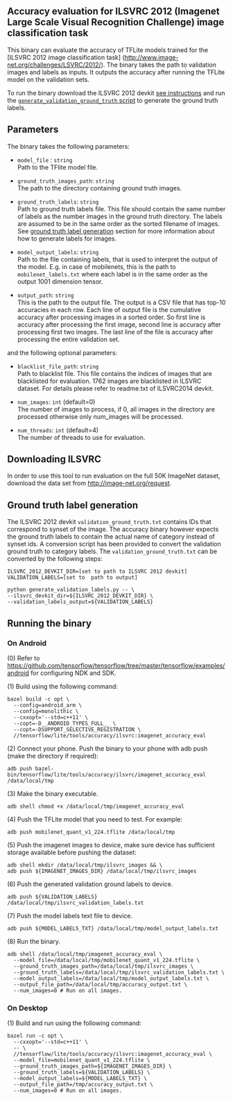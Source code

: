 ## Accuracy evaluation for ILSVRC 2012 (Imagenet Large Scale Visual Recognition Challenge) image classification task

This binary can evaluate the accuracy of TFLite models trained for the [ILSVRC 2012 image classification task]
(http://www.image-net.org/challenges/LSVRC/2012/).
The binary takes the path to validation images and labels as inputs. It outputs the accuracy after running the TFLite model on the validation sets.

To run the binary download the ILSVRC 2012 devkit [see instructions](#downloading-ilsvrc) and run the [`generate_validation_ground_truth` script](#ground-truth-label-generation) to generate the ground truth labels.

## Parameters
The binary takes the following parameters:

*   `model_file` : `string` \
    Path to the TFlite model file.

*   `ground_truth_images_path`: `string` \
    The path to the directory containing ground truth images.

*   `ground_truth_labels`: `string` \
    Path to ground truth labels file. This file should contain the same number
    of labels as the number images in the ground truth directory. The labels are
    assumed to be in the same order as the sorted filename of images. See
    [ground truth label generation](#ground-truth-label-generation) section for
    more information about how to generate labels for images.

*   `model_output_labels`: `string` \
    Path to the file containing labels, that is used to interpret the output of
    the model. E.g. in case of mobilenets, this is the path to
    `mobilenet_labels.txt` where each label is in the same order as the output
    1001 dimension tensor.

*   `output_path`: `string` \
    This is the path to the output file. The output is a CSV file that has
    top-10 accuracies in each row. Each line of output file is the cumulative
    accuracy after processing images in a sorted order. So first line is
    accuracy after processing the first image, second line is accuracy after
    processing first two images. The last line of the file is accuracy after
    processing the entire validation set.

and the following optional parameters:

*   `blacklist_file_path`: `string` \
    Path to blacklist file. This file contains the indices of images that are blacklisted for evaluation. 1762 images are blacklisted in ILSVRC dataset. For details please refer to readme.txt of ILSVRC2014 devkit.

*   `num_images`: `int` (default=0) \
    The number of images to process, if 0, all images in the directory are processed otherwise only num_images will be processed.

*   `num_threads`: `int` (default=4) \
    The number of threads to use for evaluation.


## Downloading ILSVRC
In order to use this tool to run evaluation on the full 50K ImageNet dataset,
download the data set from http://image-net.org/request.

## Ground truth label generation
The ILSVRC 2012 devkit `validation_ground_truth.txt` contains IDs that correspond to synset of the image. 
The accuracy binary however expects the ground truth labels to contain the actual name of 
category instead of synset ids. A conversion script has been provided to convert the validation ground truth to
category labels. The `validation_ground_truth.txt` can be converted by the following steps:

```
ILSVRC_2012_DEVKIT_DIR=[set to path to ILSVRC 2012 devkit]
VALIDATION_LABELS=[set to  path to output]

python generate_validation_labels.py -- \
--ilsvrc_devkit_dir=${ILSVRC_2012_DEVKIT_DIR} \
--validation_labels_output=${VALIDATION_LABELS}
```

## Running the binary

### On Android

(0) Refer to https://github.com/tensorflow/tensorflow/tree/master/tensorflow/examples/android for configuring NDK and SDK.

(1) Build using the following command:

```
bazel build -c opt \
  --config=android_arm \
  --config=monolithic \
  --cxxopt='--std=c++11' \
  --copt=-D__ANDROID_TYPES_FULL__ \
  --copt=-DSUPPORT_SELECTIVE_REGISTRATION \
  //tensorflow/lite/tools/accuracy/ilsvrc:imagenet_accuracy_eval
```

(2) Connect your phone. Push the binary to your phone with adb push
     (make the directory if required):

```
adb push bazel-bin/tensorflow/lite/tools/accuracy/ilsvrc/imagenet_accuracy_eval /data/local/tmp
```

(3) Make the binary executable.

```
adb shell chmod +x /data/local/tmp/imagenet_accuracy_eval
```

(4) Push the TFLite model  that you need to test. For example:

```
adb push mobilenet_quant_v1_224.tflite /data/local/tmp
```

(5) Push the imagenet images to device, make sure device has sufficient storage available before pushing the dataset:

```
adb shell mkdir /data/local/tmp/ilsvrc_images && \
adb push ${IMAGENET_IMAGES_DIR} /data/local/tmp/ilsvrc_images
```

(6) Push the generated validation ground labels to device.

```
adb push ${VALIDATION_LABELS} /data/local/tmp/ilsvrc_validation_labels.txt
```

(7) Push the model labels text file to device.

```
adb push ${MODEL_LABELS_TXT} /data/local/tmp/model_output_labels.txt
```

(8) Run the binary.

```
adb shell /data/local/tmp/imagenet_accuracy_eval \
  --model_file=/data/local/tmp/mobilenet_quant_v1_224.tflite \
  --ground_truth_images_path=/data/local/tmp/ilsvrc_images \
  --ground_truth_labels=/data/local/tmp/ilsvrc_validation_labels.txt \
  --model_output_labels=/data/local/tmp/model_output_labels.txt \
  --output_file_path=/data/local/tmp/accuracy_output.txt \
  --num_images=0 # Run on all images.
```

###  On Desktop

(1) Build and run using the following command:

```
bazel run -c opt \
  --cxxopt='--std=c++11' \
  -- \
  //tensorflow/lite/tools/accuracy/ilsvrc:imagenet_accuracy_eval \
  --model_file=mobilenet_quant_v1_224.tflite \
  --ground_truth_images_path=${IMAGENET_IMAGES_DIR} \
  --ground_truth_labels=${VALIDATION_LABELS} \
  --model_output_labels=${MODEL_LABELS_TXT} \
  --output_file_path=/tmp/accuracy_output.txt \
  --num_images=0 # Run on all images.
```
